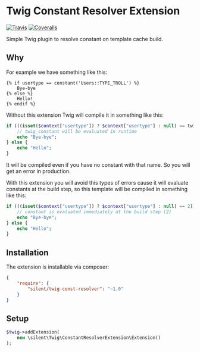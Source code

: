 # Twig Constant Resolver Extension

[![Travis](https://img.shields.io/travis/silentroach/twig-const-resolver.svg?style=flat-square&label=travis)](https://travis-ci.org/silentroach/twig-const-resolver)
[![Coveralls](https://img.shields.io/coveralls/silentroach/twig-const-resolver.svg?style=flat-square&label=coverage)](https://coveralls.io/r/silentroach/twig-const-resolver)

Simple Twig plugin to resolve constant on template cache build.

## Why

For example we have something like this:

```twig
{% if usertype == constant('Users::TYPE_TROLL') %}
    Bye-bye
{% else %}
    Hello!
{% endif %}
```

Without this extension Twig will compile it in something like this:

```php
if (((isset($context["usertype"]) ? $context["usertype"] : null) == twig_constant("Users::TYPE_TROLL"))) {
    // twig_constant will be evaluated in runtime
    echo "Bye-bye";
} else {
    echo "Hello";
}
```

It will be compiled even if you have no constant with that name. So you will get an error in production.

With this extension you will avoid this types of errors cause it will evaluate constants at the build step, so this template will be compiled in something like this:

```php
if (((isset($context["usertype"]) ? $context["usertype"] : null) == 2)) {
    // constant is evaluated immediately at the build step (2)
    echo "Bye-bye";
} else {
    echo "Hello";
}
```

## Installation

The extension is installable via composer:

```json
{
    "require": {
        "silent/twig-const-resolver": "~1.0"
    }
}
```

## Setup

```php
$twig->addExtension(
    new \silent\Twig\ConstantResolverExtension\Extension()
);
```
